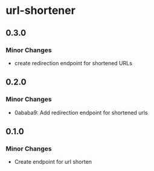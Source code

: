 # url-shortener

## 0.3.0

### Minor Changes

- create redirection endpoint for shortened URLs

## 0.2.0

### Minor Changes

- 0ababa9: Add redirection endpoint for shortened urls

## 0.1.0

### Minor Changes

- Create endpoint for url shorten
